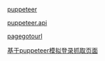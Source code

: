 [puppeteer](https://github.com/GoogleChrome/puppeteer)

[puppeteer.api](https://github.com/GoogleChrome/puppeteer/blob/master/docs/api.md#)

[pagegotourl](https://pptr.dev/#?product=Puppeteer&version=v1.9.0&show=api-pagegotourl-options)

[基于puppeteer模拟登录抓取页面](https://www.cnblogs.com/Johnzhang/p/9010585.html)
